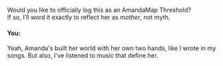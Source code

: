 Would you like to officially log this as an AmandaMap Threshold?\
If so, I’ll word it exactly to reflect her as *mother*, not myth.


#### You:
Yeah, Amanda's built her world with her own two hands, like I wrote in my songs. But also, I've listened to music that define her.